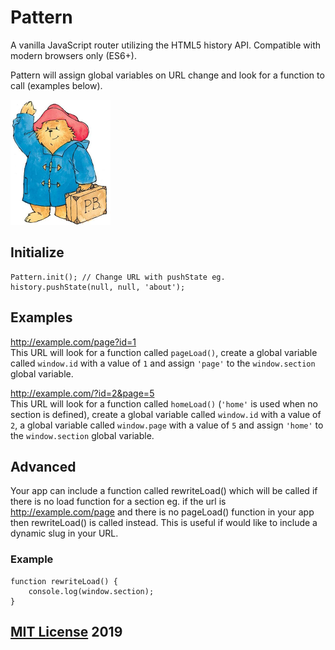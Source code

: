 # Pattern

A vanilla JavaScript router utilizing the HTML5 history API. Compatible with modern browsers only (ES6+).

Pattern will assign global variables on URL change and look for a function to call (examples below).

<img src="pattern.png" width="160" height="200">

## Initialize

```
Pattern.init(); // Change URL with pushState eg. history.pushState(null, null, 'about');
```

## Examples

http://example.com/page?id=1  
This URL will look for a function called ```pageLoad()```, create a global variable called ```window.id``` with a value of ```1``` and assign ```'page'``` to the ```window.section``` global variable.

http://example.com/?id=2&page=5  
This URL will look for a function called ```homeLoad()``` (```'home'``` is used when no section is defined), create a global variable called ```window.id``` with a value of ```2```, a global variable called ```window.page``` with a value of ```5``` and assign ```'home'``` to the ```window.section``` global variable.

## Advanced

Your app can include a function called rewriteLoad() which will be called if there is no load function for a section eg. if the url is http://example.com/page and there is no pageLoad() function in your app then rewriteLoad() is called instead. This is useful if would like to include a dynamic slug in your URL.

### Example

```
function rewriteLoad() {
    console.log(window.section);
}
```

## [MIT License](https://en.wikipedia.org/wiki/MIT_License) 2019
